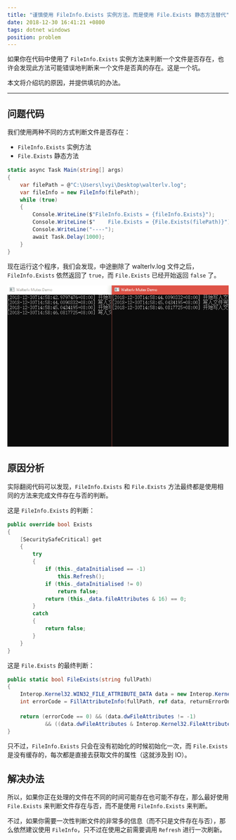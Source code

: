 ```yaml
---
title: "谨慎使用 FileInfo.Exists 实例方法，而是使用 File.Exists 静态方法替代"
date: 2018-12-30 16:41:21 +0800
tags: dotnet windows
position: problem
---
```


如果你在代码中使用了 `FileInfo.Exists` 实例方法来判断一个文件是否存在，也许会发现此方法可能错误地判断来一个文件是否真的存在。这是一个坑。

本文将介绍坑的原因，并提供填坑的办法。

---

<div id="toc"></div>

## 问题代码

我们使用两种不同的方式判断文件是否存在：

- `FileInfo.Exists` 实例方法
- `File.Exists` 静态方法

```csharp
static async Task Main(string[] args)
{
    var filePath = @"C:\Users\lvyi\Desktop\walterlv.log";
    var fileInfo = new FileInfo(filePath);
    while (true)
    {
        Console.WriteLine($"FileInfo.Exists = {fileInfo.Exists}");
        Console.WriteLine($"    File.Exists = {File.Exists(filePath)}");
        Console.WriteLine("----");
        await Task.Delay(1000);
    }
}
```

现在运行这个程序，我们会发现，中途删除了 walterlv.log 文件之后，`FileInfo.Exists` 依然返回了 `true`，而 `File.Exists` 已经开始返回 `false` 了。

![以上代码在的运行结果](/static/posts/2018-12-30-named-mutex-demo.gif)

## 原因分析

实际翻阅代码可以发现，`FileInfo.Exists` 和 `File.Exists` 方法最终都是使用相同的方法来完成文件存在与否的判断。

这是 `FileInfo.Exists` 的判断：

```csharp
public override bool Exists
{
    [SecuritySafeCritical] get
    {
        try
        {
            if (this._dataInitialised == -1)
                this.Refresh();
            if (this._dataInitialised != 0)
                return false;
            return (this._data.fileAttributes & 16) == 0;
        }
        catch
        {
            return false;
        }
    }
}
```

这是 `File.Exists` 的最终判断：

```csharp
public static bool FileExists(string fullPath)
{
    Interop.Kernel32.WIN32_FILE_ATTRIBUTE_DATA data = new Interop.Kernel32.WIN32_FILE_ATTRIBUTE_DATA();
    int errorCode = FillAttributeInfo(fullPath, ref data, returnErrorOnNotFound: true);

    return (errorCode == 0) && (data.dwFileAttributes != -1)
            && ((data.dwFileAttributes & Interop.Kernel32.FileAttributes.FILE_ATTRIBUTE_DIRECTORY) == 0);
}
```

只不过，`FileInfo.Exists` 只会在没有初始化的时候初始化一次，而 `File.Exists` 是没有缓存的，每次都是直接去获取文件的属性（这就涉及到 IO）。

## 解决办法

所以，如果你正在处理的文件在不同的时间可能存在也可能不存在，那么最好使用 `File.Exists` 来判断文件存在与否，而不是使用 `FileInfo.Exists` 来判断。

不过，如果你需要一次性判断文件的非常多的信息（而不只是文件存在与否），那么依然建议使用 `FileInfo`，只不过在使用之前需要调用 `Refresh` 进行一次刷新。

